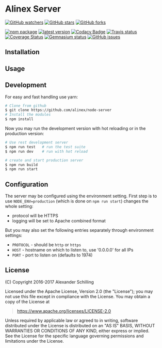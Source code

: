 # Alinex Server

[![GitHub watchers](
  https://img.shields.io/github/watchers/alinex/node-server.svg?style=social&label=Watch&maxAge=86400)](
  https://github.com/alinex/node-server/subscription)
[![GitHub stars](
  https://img.shields.io/github/stars/alinex/node-server.svg?style=social&label=Star&maxAge=86400)](
  https://github.com/alinex/node-server)
[![GitHub forks](
  https://img.shields.io/github/forks/alinex/node-server.svg?style=social&label=Fork&maxAge=86400)](
  https://github.com/alinex/node-server)

[![npm package](
  https://img.shields.io/npm/v/alinex-server.svg?maxAge=86400&label=latest%20version)](
  https://www.npmjs.com/package/alinex-server)
[![latest version](
  https://img.shields.io/npm/l/alinex-server.svg?maxAge=86400)](
  #license)
[![Codacy Badge](
  https://api.codacy.com/project/badge/Grade/d1c36b200a8b47ffb31a1eabd2522d9e)](
  https://www.codacy.com/app/alinex/node-server/dashboard)
[![Travis status](
  https://img.shields.io/travis/alinex/node-server.svg?maxAge=86400&label=develop)](
  https://travis-ci.org/alinex/node-server)
[![Coverage Status](
  https://img.shields.io/coveralls/alinex/node-server.svg?maxAge=86400)](
  https://coveralls.io/r/alinex/node-server)
[![Gemnasium status](
  https://img.shields.io/gemnasium/alinex/node-server.svg?maxAge=86400)](
  https://gemnasium.com/alinex/node-server)
[![GitHub issues](
  https://img.shields.io/github/issues/alinex/node-server.svg?maxAge=86400)](
  https://github.com/alinex/node-server/issues)


## Installation


## Usage



## Development

For easy and fast handling use yarn:

``` bash
# Clone from github
$ git clone https://github.com/alinex/node-server
# Install the modules
$ npm install
```

Now you may run the development version with hot reloading or in the production
version:

``` bash
# Use rest development server
$ npm run test   # run the test suite
$ npm run dev    # run with hot reload

# create and start production server
$ npm run build
$ npm run start
```


## Configuration

The server may be configured using the environment setting. First step is to use
`NODE_ENV=production` (which is done on `npm run start`) changes the whole setting:
- protocol will be HTTPS
- logging will be set to Apache combined format

But you may also set the following entries separately through environment settings:
- `PROTOCOL` - should be `http` or `https`
- `HOST` - hostname on which to listen to, use '0.0.0.0' for all IPs
- `PORT` - port to listen on (defaults to 1974)


## License

(C) Copyright 2016-2017 Alexander Schilling

Licensed under the Apache License, Version 2.0 (the "License");
you may not use this file except in compliance with the License.
You may obtain a copy of the License at

>  <https://www.apache.org/licenses/LICENSE-2.0>

Unless required by applicable law or agreed to in writing, software
distributed under the License is distributed on an "AS IS" BASIS,
WITHOUT WARRANTIES OR CONDITIONS OF ANY KIND, either express or implied.
See the License for the specific language governing permissions and
limitations under the License.
